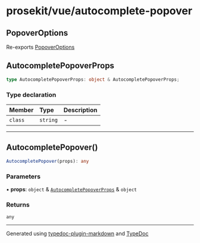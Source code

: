 # prosekit/vue/autocomplete-popover

## PopoverOptions

Re-exports [PopoverOptions](../lit/autocomplete-popover.md#popoveroptions)

## AutocompletePopoverProps

```ts
type AutocompletePopoverProps: object & AutocompletePopoverProps;
```

### Type declaration

| Member | Type | Description |
| :------ | :------ | :------ |
| `class` | `string` | - |

***

## AutocompletePopover()

```ts
AutocompletePopover(props): any
```

### Parameters

▪ **props**: `object` & [`AutocompletePopoverProps`](../lit/autocomplete-popover.md#autocompletepopoverprops) & `object`

### Returns

`any`

***

Generated using [typedoc-plugin-markdown](https://www.npmjs.com/package/typedoc-plugin-markdown) and [TypeDoc](https://typedoc.org/)
